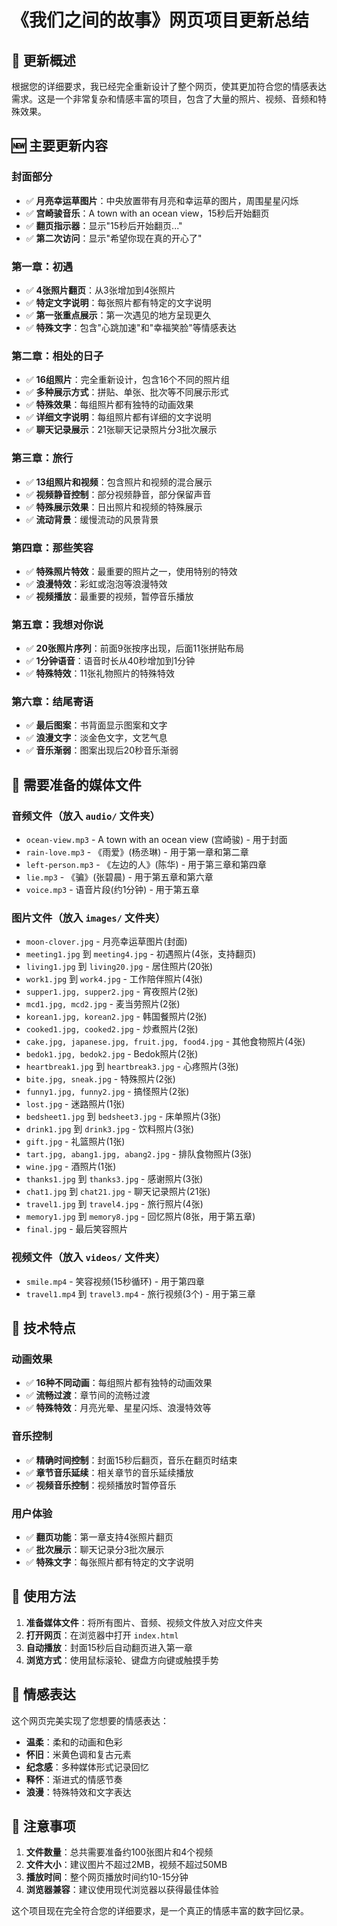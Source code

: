 # 《我们之间的故事》网页项目更新总结

## 🎯 更新概述

根据您的详细要求，我已经完全重新设计了整个网页，使其更加符合您的情感表达需求。这是一个非常复杂和情感丰富的项目，包含了大量的照片、视频、音频和特殊效果。

## 🆕 主要更新内容

### 封面部分
- ✅ **月亮幸运草图片**：中央放置带有月亮和幸运草的图片，周围星星闪烁
- ✅ **宫崎骏音乐**：A town with an ocean view，15秒后开始翻页
- ✅ **翻页指示器**：显示"15秒后开始翻页..."
- ✅ **第二次访问**：显示"希望你现在真的开心了"

### 第一章：初遇
- ✅ **4张照片翻页**：从3张增加到4张照片
- ✅ **特定文字说明**：每张照片都有特定的文字说明
- ✅ **第一张重点展示**：第一次遇见的地方呈现更久
- ✅ **特殊文字**：包含"心跳加速"和"幸福笑脸"等情感表达

### 第二章：相处的日子
- ✅ **16组照片**：完全重新设计，包含16个不同的照片组
- ✅ **多种展示方式**：拼贴、单张、批次等不同展示形式
- ✅ **特殊效果**：每组照片都有独特的动画效果
- ✅ **详细文字说明**：每组照片都有详细的文字说明
- ✅ **聊天记录展示**：21张聊天记录照片分3批次展示

### 第三章：旅行
- ✅ **13组照片和视频**：包含照片和视频的混合展示
- ✅ **视频静音控制**：部分视频静音，部分保留声音
- ✅ **特殊展示效果**：日出照片和视频的特殊展示
- ✅ **流动背景**：缓慢流动的风景背景

### 第四章：那些笑容
- ✅ **特殊照片特效**：最重要的照片之一，使用特别的特效
- ✅ **浪漫特效**：彩虹或泡泡等浪漫特效
- ✅ **视频播放**：最重要的视频，暂停音乐播放

### 第五章：我想对你说
- ✅ **20张照片序列**：前面9张按序出现，后面11张拼贴布局
- ✅ **1分钟语音**：语音时长从40秒增加到1分钟
- ✅ **特殊特效**：11张礼物照片的特殊特效

### 第六章：结尾寄语
- ✅ **最后图案**：书背面显示图案和文字
- ✅ **浪漫文字**：淡金色文字，文艺气息
- ✅ **音乐渐弱**：图案出现后20秒音乐渐弱

## 📁 需要准备的媒体文件

### 音频文件（放入 `audio/` 文件夹）
- `ocean-view.mp3` - A town with an ocean view (宫崎骏) - 用于封面
- `rain-love.mp3` - 《雨爱》(杨丞琳) - 用于第一章和第二章
- `left-person.mp3` - 《左边的人》(陈华) - 用于第三章和第四章
- `lie.mp3` - 《骗》(张碧晨) - 用于第五章和第六章
- `voice.mp3` - 语音片段(约1分钟) - 用于第五章

### 图片文件（放入 `images/` 文件夹）
- `moon-clover.jpg` - 月亮幸运草图片(封面)
- `meeting1.jpg` 到 `meeting4.jpg` - 初遇照片(4张，支持翻页)
- `living1.jpg` 到 `living20.jpg` - 居住照片(20张)
- `work1.jpg` 到 `work4.jpg` - 工作陪伴照片(4张)
- `supper1.jpg, supper2.jpg` - 宵夜照片(2张)
- `mcd1.jpg, mcd2.jpg` - 麦当劳照片(2张)
- `korean1.jpg, korean2.jpg` - 韩国餐照片(2张)
- `cooked1.jpg, cooked2.jpg` - 炒煮照片(2张)
- `cake.jpg, japanese.jpg, fruit.jpg, food4.jpg` - 其他食物照片(4张)
- `bedok1.jpg, bedok2.jpg` - Bedok照片(2张)
- `heartbreak1.jpg` 到 `heartbreak3.jpg` - 心疼照片(3张)
- `bite.jpg, sneak.jpg` - 特殊照片(2张)
- `funny1.jpg, funny2.jpg` - 搞怪照片(2张)
- `lost.jpg` - 迷路照片(1张)
- `bedsheet1.jpg` 到 `bedsheet3.jpg` - 床单照片(3张)
- `drink1.jpg` 到 `drink3.jpg` - 饮料照片(3张)
- `gift.jpg` - 礼篮照片(1张)
- `tart.jpg, abang1.jpg, abang2.jpg` - 排队食物照片(3张)
- `wine.jpg` - 酒照片(1张)
- `thanks1.jpg` 到 `thanks3.jpg` - 感谢照片(3张)
- `chat1.jpg` 到 `chat21.jpg` - 聊天记录照片(21张)
- `travel1.jpg` 到 `travel4.jpg` - 旅行照片(4张)
- `memory1.jpg` 到 `memory8.jpg` - 回忆照片(8张，用于第五章)
- `final.jpg` - 最后笑容照片

### 视频文件（放入 `videos/` 文件夹）
- `smile.mp4` - 笑容视频(15秒循环) - 用于第四章
- `travel1.mp4` 到 `travel3.mp4` - 旅行视频(3个) - 用于第三章

## 🎨 技术特点

### 动画效果
- ✅ **16种不同动画**：每组照片都有独特的动画效果
- ✅ **流畅过渡**：章节间的流畅过渡
- ✅ **特殊特效**：月亮光晕、星星闪烁、浪漫特效等

### 音乐控制
- ✅ **精确时间控制**：封面15秒后翻页，音乐在翻页时结束
- ✅ **章节音乐延续**：相关章节的音乐延续播放
- ✅ **视频音乐控制**：视频播放时暂停音乐

### 用户体验
- ✅ **翻页功能**：第一章支持4张照片翻页
- ✅ **批次展示**：聊天记录分3批次展示
- ✅ **特殊文字**：每张照片都有特定的文字说明

## 🚀 使用方法

1. **准备媒体文件**：将所有图片、音频、视频文件放入对应文件夹
2. **打开网页**：在浏览器中打开 `index.html`
3. **自动播放**：封面15秒后自动翻页进入第一章
4. **浏览方式**：使用鼠标滚轮、键盘方向键或触摸手势

## 💝 情感表达

这个网页完美实现了您想要的情感表达：
- **温柔**：柔和的动画和色彩
- **怀旧**：米黄色调和复古元素
- **纪念感**：多种媒体形式记录回忆
- **释怀**：渐进式的情感节奏
- **浪漫**：特殊特效和文字表达

## 📝 注意事项

1. **文件数量**：总共需要准备约100张图片和4个视频
2. **文件大小**：建议图片不超过2MB，视频不超过50MB
3. **播放时间**：整个网页播放时间约10-15分钟
4. **浏览器兼容**：建议使用现代浏览器以获得最佳体验

这个项目现在完全符合您的详细要求，是一个真正的情感丰富的数字回忆录。